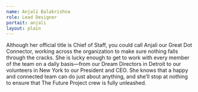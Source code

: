 ```yaml
---
name: Anjali Balakrishna
role: Lead Designer 
portait: anjali
layout: plain
---
```


Although her official title is Chief of Staff, you could call Anjali our Great Dot Connector, working across the organization to make sure nothing falls through the cracks. She is lucky enough to get to work with every member of the team on a daily basis—from our Dream Directors in Detroit to our volunteers in New York to our President and CEO. She knows that a happy and connected team can do just about anything, and she’ll stop at nothing to ensure that The Future Project crew is fully unleashed.